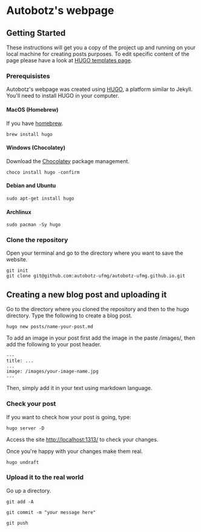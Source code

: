 # Autobotz's webpage

## Getting Started

These instructions will get you a copy of the project up and running on your local 
machine for creating posts purposes. To edit specific content of the page please have a look
at [HUGO templates page](https://gohugo.io/templates/).

### Prerequisistes

Autobotz's webpage was created using [HUGO](https://gohugo.io/), a platform similar to 
Jekyll. You'll need to install HUGO in your computer.

#### MacOS (Homebrew)

If you have [homebrew](https://brew.sh/).

```
brew install hugo
```

#### Windows (Chocolatey)

Download the [Chocolatey](https://chocolatey.org/) package management.

```
choco install hugo -confirm
```

#### Debian and Ubuntu

```
sudo apt-get install hugo
```

#### Archlinux

```
sudo pacman -Sy hugo
```

### Clone the repository

Open your terminal and go to the directory where you want to save the website.

```
git init
git clone git@github.com:autobotz-ufmg/autobotz-ufmg.github.io.git
```

## Creating a new blog post and uploading it

Go to the directory where you cloned the repository and then to the hugo directory. Type the following to create a blog post.

```
hugo new posts/name-your-post.md
```

To add an image in your post first add the image in the paste /images/, then add the following to your post header.

```
---
title: ...
...
image: /images/your-image-name.jpg
---
```

Then, simply add it in your text using markdown language.

### Check your post

If you want to check how your post is going, type:

```
hugo server -D
```

Access the site [http://localhost:1313/](http://localhost:1313/) to check your changes.

Once you're happy with your changes make them real.

```
hugo undraft
```

### Upload it to the real world

Go up a directory.

```
git add -A

git commit -m "your message here"

git push
```
